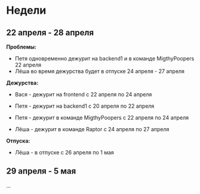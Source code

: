 # Недели
## 22 апреля - 28 апреля
**Проблемы:**
- Петя одновременно дежурит на backend1 и в команде MigthyPoopers 22 апреля
- Лёша во время дежурства будет в отпуске 24 апреля - 27 апреля

**Дежурства:**
- Вася - дежурит на frontend с 22 апреля по 24 апреля

- Петя - дежурит на backend1 с 20 апреля по 22 апреля

- Петя - дежурит в команде MigthyPoopers с 22 апреля по 24 апреля

- Лёша - дежурит в команде Raptor с 24 апреля по 27 апреля

**Отпуска:**
- Лёша - в отпуске с 26 апреля по 1 мая


## 29 апреля - 5 мая
...
